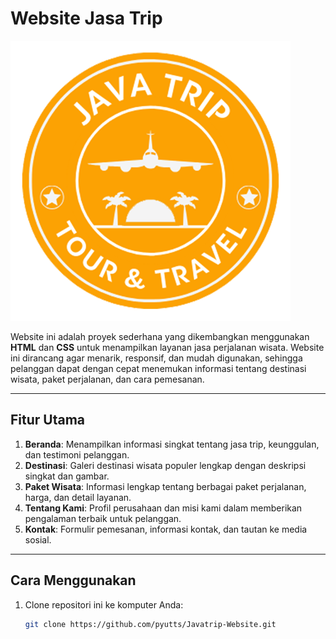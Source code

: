 # Website Jasa Trip

![Logo Jasa Trip](img/logojavtrip.png)

Website ini adalah proyek sederhana yang dikembangkan menggunakan **HTML** dan **CSS** untuk menampilkan layanan jasa perjalanan wisata. Website ini dirancang agar menarik, responsif, dan mudah digunakan, sehingga pelanggan dapat dengan cepat menemukan informasi tentang destinasi wisata, paket perjalanan, dan cara pemesanan.

---

## Fitur Utama

1. **Beranda**: Menampilkan informasi singkat tentang jasa trip, keunggulan, dan testimoni pelanggan.
2. **Destinasi**: Galeri destinasi wisata populer lengkap dengan deskripsi singkat dan gambar.
3. **Paket Wisata**: Informasi lengkap tentang berbagai paket perjalanan, harga, dan detail layanan.
4. **Tentang Kami**: Profil perusahaan dan misi kami dalam memberikan pengalaman terbaik untuk pelanggan.
5. **Kontak**: Formulir pemesanan, informasi kontak, dan tautan ke media sosial.


---

## Cara Menggunakan

1. Clone repositori ini ke komputer Anda:
   ```bash
   git clone https://github.com/pyutts/Javatrip-Website.git
